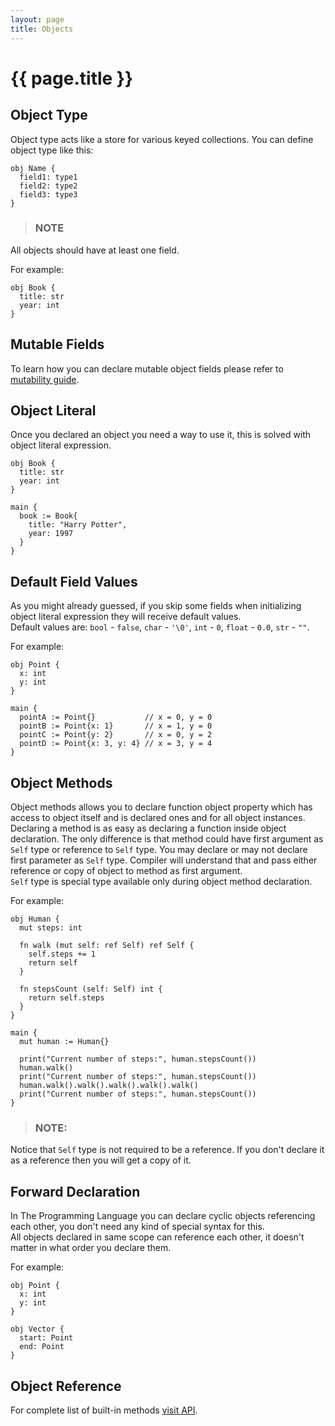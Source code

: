 ```yaml
---
layout: page
title: Objects
---
```


# {{ page.title }}

## Object Type
Object type acts like a store for various keyed collections. You can define
object type like this:

```the
obj Name {
  field1: type1
  field2: type2
  field3: type3
}
```

> ### NOTE
  All objects should have at least one field.

For example:

```the
obj Book {
  title: str
  year: int
}
```

## Mutable Fields
To learn how you can declare mutable object fields please refer to
[mutability guide](/guides/mutability.html#object-fields).

## Object Literal
Once you declared an object you need a way to use it, this is solved with
object literal expression.

```the
obj Book {
  title: str
  year: int
}

main {
  book := Book{
    title: "Harry Potter",
    year: 1997
  }
}
```

## Default Field Values
As you might already guessed, if you skip some fields when initializing object
literal expression they will receive default values. \
Default values are: `bool` - `false`, `char` - `'\0'`, `int` - `0`,
`float` - `0.0`, `str` - `""`.

For example:

```the
obj Point {
  x: int
  y: int
}

main {
  pointA := Point{}           // x = 0, y = 0
  pointB := Point{x: 1}       // x = 1, y = 0
  pointC := Point{y: 2}       // x = 0, y = 2
  pointD := Point{x: 3, y: 4} // x = 3, y = 4
}
```

## Object Methods
Object methods allows you to declare function object property which has access
to object itself and is declared ones and for all object instances. \
Declaring a method is as easy as declaring a function inside object
declaration. The only difference is that method could have first argument as
`Self` type or reference to `Self` type. You may declare or may not declare
first parameter as `Self` type. Compiler will understand that and pass either
reference or copy of object to method as first argument. \
`Self` type is special type available only during object method declaration.

For example:

```the
obj Human {
  mut steps: int

  fn walk (mut self: ref Self) ref Self {
    self.steps += 1
    return self
  }

  fn stepsCount (self: Self) int {
    return self.steps
  }
}

main {
  mut human := Human{}

  print("Current number of steps:", human.stepsCount())
  human.walk()
  print("Current number of steps:", human.stepsCount())
  human.walk().walk().walk().walk().walk()
  print("Current number of steps:", human.stepsCount())
}
```

> ### NOTE:
  Notice that `Self` type is not required to be a reference. If you don't
  declare it as a reference then you will get a copy of it.

## Forward Declaration
In The Programming Language you can declare cyclic objects referencing each
other, you don't need any kind of special syntax for this. \
All objects declared in same scope can reference each other, it doesn't
matter in what order you declare them.

For example:

```the
obj Point {
  x: int
  y: int
}

obj Vector {
  start: Point
  end: Point
}
```

## Object Reference
For complete list of built-in methods [visit API](/api/primitives/object.html).
